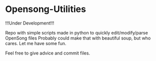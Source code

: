 # Opensong-Utilities

!!!Under Development!!!

Repo with simple scripts made in python to quickly edit/modify/parse OpenSong files
Probably could make that with beautiful soup, but who cares. Let me have some fun.

Feel free to give advice and commit files. 
